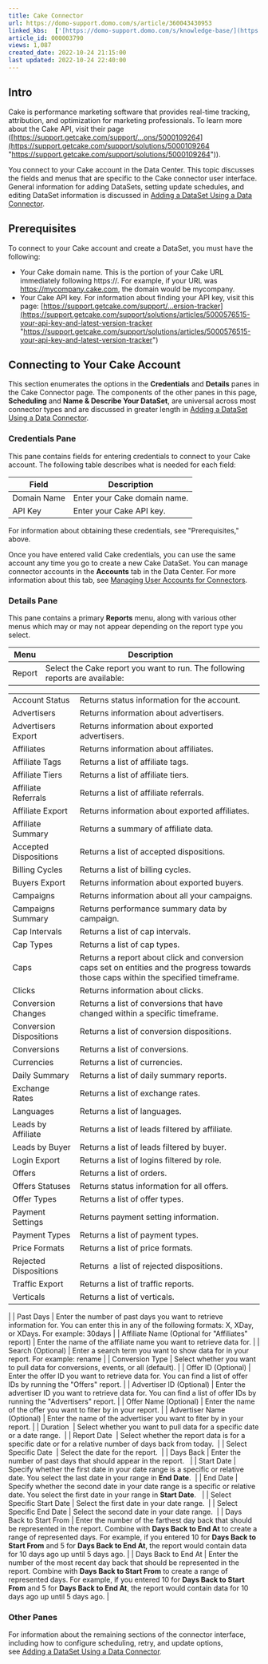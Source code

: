```yaml
---
title: Cake Connector
url: https://domo-support.domo.com/s/article/360043430953
linked_kbs:  ['[https://domo-support.domo.com/s/knowledge-base/](https://domo-support.domo.com/s/knowledge-base/)', '[https://domo-support.domo.com/s/](https://domo-support.domo.com/s/)', '[https://domo-support.domo.com/s/topic/0TO5w000000ZammGAC](https://domo-support.domo.com/s/topic/0TO5w000000ZammGAC)', '[https://domo-support.domo.com/s/topic/0TO5w000000ZanLGAS](https://domo-support.domo.com/s/topic/0TO5w000000ZanLGAS)', '[https://domo-support.domo.com/s/topic/0TO5w000000ZaoQGAS](https://domo-support.domo.com/s/topic/0TO5w000000ZaoQGAS)', '[https://domo-support.domo.com/s/article/360042926274](https://domo-support.domo.com/s/article/360042926274)', '[https://domo-support.domo.com/s/article/360042926054](https://domo-support.domo.com/s/article/360042926054)', '[https://domo-support.domo.com/s/article/360043430953](https://domo-support.domo.com/s/article/360043430953)', '[https://domo-support.domo.com/s/topic/0TO5w000000ZaoQGAS/api-connectors](https://domo-support.domo.com/s/topic/0TO5w000000ZaoQGAS/api-connectors)', '[https://domo-support.domo.com/s/article/360043429933](https://domo-support.domo.com/s/article/360043429933)', '[https://domo-support.domo.com/s/article/360043429953](https://domo-support.domo.com/s/article/360043429953)', '[https://domo-support.domo.com/s/article/360042925494](https://domo-support.domo.com/s/article/360042925494)', '[https://domo-support.domo.com/s/article/360043429913](https://domo-support.domo.com/s/article/360043429913)', '[https://domo-support.domo.com/s/article/4408174643607](https://domo-support.domo.com/s/article/4408174643607)', '[https://domo-support.domo.com/s/login/](https://domo-support.domo.com/s/login/)']
article_id: 000003790
views: 1,087
created_date: 2022-10-24 21:15:00
last updated: 2022-10-24 22:40:00
---
```




Intro
-----


Cake is performance marketing software that provides real-time tracking, attribution, and optimization for marketing professionals. To learn more about the Cake API, visit their page ([https://support.getcake.com/support/...ons/5000109264](https://support.getcake.com/support/solutions/5000109264 "https://support.getcake.com/support/solutions/5000109264")).


You connect to your Cake account in the Data Center. This topic discusses the fields and menus that are specific to the Cake connector user interface. General information for adding DataSets, setting update schedules, and editing DataSet information is discussed in [Adding a DataSet Using a Data Connector](/s/article/360042926274).


Prerequisites
-------------


To connect to your Cake account and create a DataSet, you must have the following:


* Your Cake domain name. This is the portion of your Cake URL immediately following https://. For example, if your URL was <https://mycompany.cake.com>, the domain would be mycompany.
* Your Cake API key. For information about finding your API key, visit this page: [https://support.getcake.com/support/...ersion-tracker](https://support.getcake.com/support/solutions/articles/5000576515-your-api-key-and-latest-version-tracker "https://support.getcake.com/support/solutions/articles/5000576515-your-api-key-and-latest-version-tracker")


Connecting to Your Cake Account
-------------------------------


This section enumerates the options in the **Credentials** and **Details** panes in the Cake Connector page. The components of the other panes in this page, **Scheduling** and **Name & Describe Your DataSet**, are universal across most connector types and are discussed in greater length in [Adding a DataSet Using a Data Connector](/s/article/360042926274 "Adding a DataSet Using a Data Connector").


### Credentials Pane


This pane contains fields for entering credentials to connect to your Cake account. The following table describes what is needed for each field:  




| Field | Description |
| --- | --- |
| Domain Name | Enter your Cake domain name. |
| API Key | Enter your Cake API key. |


For information about obtaining these credentials, see "Prerequisites," above.


Once you have entered valid Cake credentials, you can use the same account any time you go to create a new Cake DataSet. You can manage connector accounts in the **Accounts** tab in the Data Center. For more information about this tab, see [Managing User Accounts for Connectors](/s/article/360042926054 "Managing User Accounts for Connectors").


### Details Pane


This pane contains a primary **Reports** menu, along with various other menus which may or may not appear depending on the report type you select.




| Menu | Description |
| --- | --- |
| Report | Select the Cake report you want to run. The following reports are available:

|  |  |
| --- | --- |
| Account Status | Returns status information for the account. |
| Advertisers | Returns information about advertisers. |
| Advertisers Export | Returns information about exported advertisers. |
| Affiliates | Returns information about affiliates. |
| Affiliate Tags | Returns a list of affiliate tags. |
| Affiliate Tiers | Returns a list of affiliate tiers. |
| Affiliate Referrals | Returns a list of affiliate referrals. |
| Affiliate Export | Returns information about exported affiliates. |
| Affiliate Summary | Returns a summary of affiliate data. |
| Accepted Dispositions | Returns a list of accepted dispositions. |
| Billing Cycles | Returns a list of billing cycles. |
| Buyers Export | Returns information about exported buyers. |
| Campaigns | Returns information about all your campaigns. |
| Campaigns Summary | Returns performance summary data by campaign. |
| Cap Intervals | Returns a list of cap intervals. |
| Cap Types | Returns a list of cap types. |
| Caps | Returns a report about click and conversion caps set on entities and the progress towards those caps within the specified timeframe. |
| Clicks | Returns information about clicks. |
| Conversion Changes | Returns a list of conversions that have changed within a specific timeframe. |
| Conversion Dispositions | Returns a list of conversion dispositions. |
| Conversions | Returns a list of conversions. |
| Currencies | Returns a list of currencies. |
| Daily Summary | Returns a list of daily summary reports. |
| Exchange Rates | Returns a list of exchange rates. |
| Languages | Returns a list of languages. |
| Leads by Affiliate | Returns a list of leads filtered by affiliate. |
| Leads by Buyer | Returns a list of leads filtered by buyer. |
| Login Export | Returns a list of logins filtered by role. |
| Offers | Returns a list of orders. |
| Offers Statuses | Returns status information for all offers. |
| Offer Types | Returns a list of offer types. |
| Payment Settings | Returns payment setting information. |
| Payment Types | Returns a list of payment types. |
| Price Formats | Returns a list of price formats. |
| Rejected Dispositions | Returns  a list of rejected dispositions. |
| Traffic Export | Returns a list of traffic reports. |
| Verticals | Returns a list of verticals. |

 |
| Past Days | Enter the number of past days you want to retrieve information for. You can enter this in any of the following formats: X, XDay, or XDays. For example: 30days |
| Affiliate Name (Optional for "Affiliates" report) | Enter the name of the affiliate name you want to retrieve data for. |
| Search (Optional) | Enter a search term you want to show data for in your report. For example: rename |
| Conversion Type | Select whether you want to pull data for conversions, events, or all (default). |
| Offer ID (Optional) | Enter the offer ID you want to retrieve data for. You can find a list of offer IDs by running the "Offers" report. |
| Advertiser ID (Optional) | Enter the advertiser ID you want to retrieve data for. You can find a list of offer IDs by running the "Advertisers" report. |
| Offer Name (Optional) | Enter the name of the offer you want to fiter by in your report. |
| Advertiser Name (Optional) | Enter the name of the advertiser you want to fiter by in your report. |
| Duration  | Select whether you want to pull data for a specific date or a date range.  |
| Report Date  | Select whether the report data is for a specific date or for a relative number of days back from today.  |
| Select Specific Date  | Select the date for the report.  |
| Days Back | Enter the number of past days that should appear in the report.   |
| Start Date | Specify whether the first date in your date range is a specific or relative date. You select the last date in your range in **End Date**.  |
| End Date | Specify whether the second date in your date range is a specific or relative date. You select the first date in your range in **Start Date**.   |
| Select Specific Start Date | Select the first date in your date range.  |
| Select Specific End Date | Select the second date in your date range.  |
| Days Back to Start From | Enter the number of the farthest day back that should be represented in the report. Combine with **Days Back to End At** to create a range of represented days.
For example, if you entered 10 for **Days Back to Start From** and 5 for **Days Back to End At**, the report would contain data for 10 days ago up until 5 days ago. |
| Days Back to End At | Enter the number of the most recent day back that should be represented in the report. Combine with **Days Back to Start From** to create a range of represented days.
For example, if you entered 10 for **Days Back to Start From** and 5 for **Days Back to End At**, the report would contain data for 10 days ago up until 5 days ago. |


### Other Panes


For information about the remaining sections of the connector interface, including how to configure scheduling, retry, and update options, see [Adding a DataSet Using a Data Connector](/s/article/360042926274).

